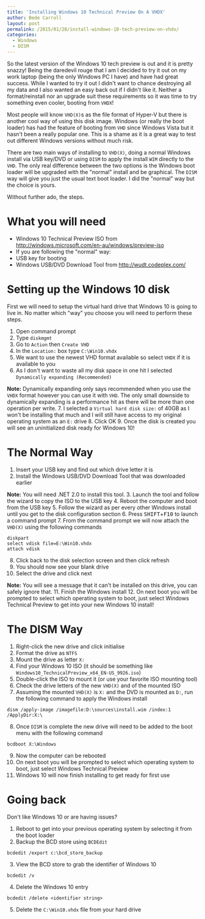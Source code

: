 ```yaml
---
title: 'Installing Windows 10 Technical Preview On A VHDX'
author: Bede Carroll
layout: post
permalink: /2015/01/28/install-windows-10-tech-preview-on-vhdx/
categories:
  - Windows
  - DISM
---
```

So the latest version of the Windows 10 tech preview is out and it is pretty snazzy! Being the daredevil rouge that I am I decided to try it out on my work laptop (being the only Windows PC I have) and have had great success. While I wanted to try it out I didn't want to chance destroying all my data and I also wanted an easy back out if I didn't like it. Neither a format/reinstall nor an upgrade suit these requirements so it was time to try something even cooler, booting from ``VHDX``!

Most people will know ``VHD(X)``s as the file format of Hyper-V but there is another cool way of using this disk image. Windows (or really the boot loader) has had the feature of booting from ``VHD`` since Windows Vista but it hasn't been a really popular one. This is a shame as it is a great way to test out different Windows versions without much risk.

There are two main ways of installing to ``VHD(X)``, doing a normal Windows install via USB key/DVD or using ``DISM`` to apply the install ``WIM`` directly to the ``VHD``. The only real difference between the two options is the Windows boot loader will be upgraded with the "normal" install and be graphical. The ``DISM`` way will give you just the usual text boot loader. I did the "normal" way but the choice is yours.

Without further ado, the steps.

# What you will need
* Windows 10 Technical Preview ISO from http://windows.microsoft.com/en-au/windows/preview-iso
* If you are following the "normal" way:
 * USB key for booting
 * Windows USB/DVD Download Tool from http://wudt.codeplex.com/

# Setting up the Windows 10 disk
First we will need to setup the virtual hard drive that Windows 10 is going to live in. No matter which "way" you choose you will need to perform these steps.

1. Open command prompt
2. Type ``diskmgmt``
3. Go to ``Action`` then ``Create VHD``
4. In the ``Location:`` box type ``C:\Win10.vhdx``
5. We want to use the newest VHD format available so select ``VHDX`` if it is available to you
6. As I don't want to waste all my disk space in one hit I selected ``Dynamically expanding (Recommended)``

 **Note:** Dynamically expanding only says recommended when you use the ``VHDX`` format however you can use it with ``VHD``. The only small downside to dynamically expanding is a performance hit as there will be more than one operation per write.
7. I selected a ``Virtual hard disk size:`` of 40GB as I won't be installing that much and I will still have access to my original operating system as an ``E:`` drive
8. Click OK
9. Once the disk is created you will see an uninitialized disk ready for Windows 10!

# The Normal Way
1. Insert your USB key and find out which drive letter it is
2. Install the Windows USB/DVD Download Tool that was downloaded earlier

 **Note:** You will need .NET 2.0 to install this tool.
3. Launch the tool and follow the wizard to copy the ISO to the USB key
4. Reboot the computer and boot from the USB key
5. Follow the wizard as per every other Windows install until you get to the disk configuration section
6. Press <kbd>SHIFT</kbd>+<kbd>F10</kbd> to launch a command prompt
7. From the command prompt we will now attach the ``VHD(X)`` using the following commands

 ```
 diskpart
 select vdisk file=E:\Win10.vhdx
 attach vdisk
 ```
8. Click back to the disk selection screen and then click refresh
9. You should now see your blank drive
10. Select the drive and click next

 **Note:** You will see a message that it can't be installed on this drive, you can safely ignore that.
11. Finish the Windows install
12. On next boot you will be prompted to select which operating system to boot, just select Windows Technical Preview to get into your new Windows 10 install!

# The DISM Way
1. Right-click the new drive and click initialise
2. Format the drive as ``NTFS``
3. Mount the drive as letter ``X:``
4. Find your Windows 10 ISO (it should be something like ``Windows10_TechnicalPreview_x64_EN-US_9926.iso``)
5. Double-click the ISO to mount it (or use your favorite ISO mounting tool)
6. Check the drive letters of the new ``VHD(X)`` and of the mounted ISO
7. Assuming the mounted ``VHD(X)`` is ``X:`` and the DVD is mounted as ``D:``, run the following command to apply the Windows install

 ```
 dism /apply-image /imagefile:D:\sources\install.wim /index:1 /ApplyDir:X:\
 ```
8. Once ``DISM`` is complete the new drive will need to be added to the boot menu with the following command

 ```
 bcdboot X:\Windows
 ```
9. Now the computer can be rebooted
10. On next boot you will be prompted to select which operating system to boot, just select Windows Technical Preview
11. Windows 10 will now finish installing to get ready for first use

# Going back
Don't like Windows 10 or are having issues?

1. Reboot to get into your previous operating system by selecting it from the boot loader
2. Backup the BCD store using ``BCDEdit``

 ```
 bcdedit /export c:\bcd_store_backup
 ```
3. View the BCD store to grab the identifier of Windows 10

 ```
 bcdedit /v
 ```
4. Delete the Windows 10 entry

 ```
 bcdedit /delete <identifier string>
 ```
5. Delete the ``C:\Win10.vhdx`` file from your hard drive
